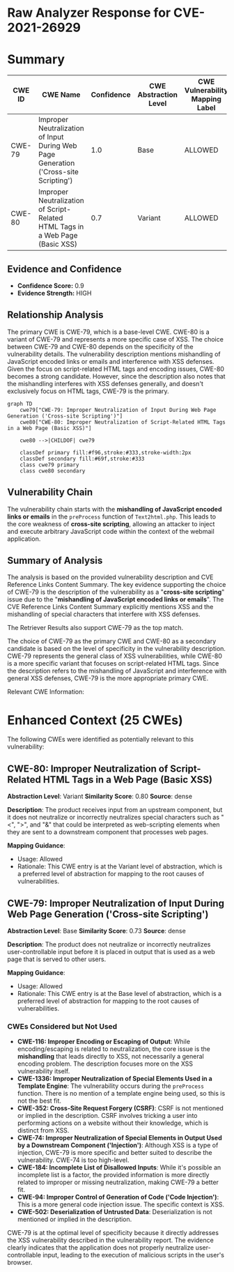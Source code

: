 # Raw Analyzer Response for CVE-2021-26929

# Summary
| CWE ID | CWE Name | Confidence | CWE Abstraction Level | CWE Vulnerability Mapping Label | CWE-Vulnerability Mapping Notes |
|---|---|---|---|---|---|
| CWE-79 | Improper Neutralization of Input During Web Page Generation ('Cross-site Scripting') | 1.0 | Base | ALLOWED | Primary CWE |
| CWE-80 | Improper Neutralization of Script-Related HTML Tags in a Web Page (Basic XSS) | 0.7 | Variant | ALLOWED | Secondary Candidate |

## Evidence and Confidence

*   **Confidence Score:** 0.9
*   **Evidence Strength:** HIGH

## Relationship Analysis
The primary CWE is CWE-79, which is a base-level CWE. CWE-80 is a variant of CWE-79 and represents a more specific case of XSS. The choice between CWE-79 and CWE-80 depends on the specificity of the vulnerability details. The vulnerability description mentions mishandling of JavaScript encoded links or emails and interference with XSS defenses. Given the focus on script-related HTML tags and encoding issues, CWE-80 becomes a strong candidate. However, since the description also notes that the mishandling interferes with XSS defenses generally, and doesn't exclusively focus on HTML tags, CWE-79 is the primary.

```mermaid
graph TD
    cwe79["CWE-79: Improper Neutralization of Input During Web Page Generation ('Cross-site Scripting')"]
    cwe80["CWE-80: Improper Neutralization of Script-Related HTML Tags in a Web Page (Basic XSS)"]
    
    cwe80 -->|CHILDOF| cwe79
    
    classDef primary fill:#f96,stroke:#333,stroke-width:2px
    classDef secondary fill:#69f,stroke:#333
    class cwe79 primary
    class cwe80 secondary
```

## Vulnerability Chain
The vulnerability chain starts with the **mishandling of JavaScript encoded links or emails** in the `preProcess` function of `Text2html.php`. This leads to the core weakness of **cross-site scripting**, allowing an attacker to inject and execute arbitrary JavaScript code within the context of the webmail application.

## Summary of Analysis
The analysis is based on the provided vulnerability description and CVE Reference Links Content Summary. The key evidence supporting the choice of CWE-79 is the description of the vulnerability as a "**cross-site scripting**" issue due to the "**mishandling of JavaScript encoded links or emails**". The CVE Reference Links Content Summary explicitly mentions XSS and the mishandling of special characters that interfere with XSS defenses.

The Retriever Results also support CWE-79 as the top match.

The choice of CWE-79 as the primary CWE and CWE-80 as a secondary candidate is based on the level of specificity in the vulnerability description. CWE-79 represents the general class of XSS vulnerabilities, while CWE-80 is a more specific variant that focuses on script-related HTML tags. Since the description refers to the mishandling of JavaScript and interference with general XSS defenses, CWE-79 is the more appropriate primary CWE.

Relevant CWE Information:

# Enhanced Context (25 CWEs)
The following CWEs were identified as potentially relevant to this vulnerability:

## CWE-80: Improper Neutralization of Script-Related HTML Tags in a Web Page (Basic XSS)
**Abstraction Level**: Variant
**Similarity Score**: 0.80
**Source**: dense

**Description**:
The product receives input from an upstream component, but it does not neutralize or incorrectly neutralizes special characters such as "<", ">", and "&" that could be interpreted as web-scripting elements when they are sent to a downstream component that processes web pages.

**Mapping Guidance**:
- Usage: Allowed
- Rationale: This CWE entry is at the Variant level of abstraction, which is a preferred level of abstraction for mapping to the root causes of vulnerabilities.

## CWE-79: Improper Neutralization of Input During Web Page Generation ('Cross-site Scripting')
**Abstraction Level**: Base
**Similarity Score**: 0.73
**Source**: dense

**Description**:
The product does not neutralize or incorrectly neutralizes user-controllable input before it is placed in output that is used as a web page that is served to other users.

**Mapping Guidance**:
- Usage: Allowed
- Rationale: This CWE entry is at the Base level of abstraction, which is a preferred level of abstraction for mapping to the root causes of vulnerabilities.

### CWEs Considered but Not Used

*   **CWE-116: Improper Encoding or Escaping of Output**: While encoding/escaping is related to neutralization, the core issue is the **mishandling** that leads directly to XSS, not necessarily a general encoding problem. The description focuses more on the XSS vulnerability itself.
*   **CWE-1336: Improper Neutralization of Special Elements Used in a Template Engine**: The vulnerability occurs during the `preProcess` function. There is no mention of a template engine being used, so this is not the best fit.
*   **CWE-352: Cross-Site Request Forgery (CSRF)**: CSRF is not mentioned or implied in the description. CSRF involves tricking a user into performing actions on a website without their knowledge, which is distinct from XSS.
*   **CWE-74: Improper Neutralization of Special Elements in Output Used by a Downstream Component ('Injection')**: Although XSS is a type of injection, CWE-79 is more specific and better suited to describe the vulnerability. CWE-74 is too high-level.
*   **CWE-184: Incomplete List of Disallowed Inputs**: While it's possible an incomplete list is a factor, the provided information is more directly related to improper or missing neutralization, making CWE-79 a better fit.
*   **CWE-94: Improper Control of Generation of Code ('Code Injection')**: This is a more general code injection issue. The specific context is XSS.
*   **CWE-502: Deserialization of Untrusted Data**: Deserialization is not mentioned or implied in the description.

CWE-79 is at the optimal level of specificity because it directly addresses the XSS vulnerability described in the vulnerability report. The evidence clearly indicates that the application does not properly neutralize user-controllable input, leading to the execution of malicious scripts in the user's browser.